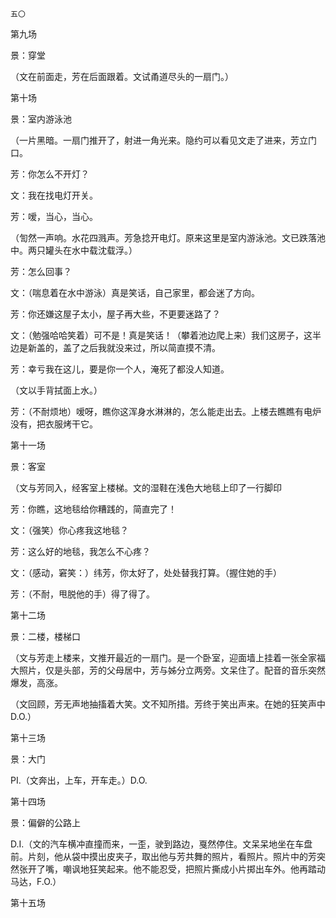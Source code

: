     五〇 

   第九场

   景：穿堂

   （文在前面走，芳在后面跟着。文试甬道尽头的一扇门。）

   第十场

   景：室内游泳池

   （一片黑暗。一扇门推开了，射进一角光来。隐约可以看见文走了进来，芳立门口。

   芳：你怎么不开灯？

   文：我在找电灯开关。

   芳：嗳，当心，当心。

   （訇然一声响。水花四溅声。芳急捻开电灯。原来这里是室内游泳池。文已跌落池中。两只罐头在水中载沈载浮。）

   芳：怎么回事？

   文：（喘息着在水中游泳）真是笑话，自己家里，都会迷了方向。

   芳：你还嫌这屋子太小，屋子再大些，不更要迷路了？

   文：（勉强哈哈笑着）可不是！真是笑话！（攀着池边爬上来）我们这房子，这半边是新盖的，盖了之后我就没来过，所以简直摸不清。

   芳：幸亏我在这儿，要是你一个人，淹死了都没人知道。

   （文以手背拭面上水。）

   芳：（不耐烦地）嗳呀，瞧你这浑身水淋淋的，怎么能走出去。上楼去瞧瞧有电炉没有，把衣服烤干它。

   第十一场

   景：客室

   （文与芳同入，经客室上楼梯。文的湿鞋在浅色大地毯上印了一行脚印

   芳：你瞧，这地毯给你糟践的，简直完了！

   文：（强笑）你心疼我这地毯？

   芳：这么好的地毯，我怎么不心疼？

   文：（感动，窘笑：）纬芳，你太好了，处处替我打算。（握住她的手）

   芳：（不耐，甩脱他的手）得了得了。

   第十二场

   景：二楼，楼梯口

   （文与芳走上楼来，文推开最近的一扇门。是一个卧室，迎面墙上挂着一张全家福大照片，仅是头部，芳的父母居中，芳与姊分立两旁。文呆住了。配音的音乐突然爆发，高涨。

   （文回顾，芳无声地抽搐着大笑。文不知所措。芳终于笑出声来。在她的狂笑声中D.O.）

   第十三场

   景：大门

   PI.（文奔出，上车，开车走。）D.O.

   第十四场

   景：偏僻的公路上

   D.I.（文的汽车横冲直撞而来，一歪，驶到路边，戛然停住。文呆呆地坐在车盘前。片刻，他从袋中摸出皮夹子，取出他与芳共舞的照片，看照片。照片中的芳突然张开了嘴，嘲讽地狂笑起来。他不能忍受，把照片撕成小片掷出车外。他再踏动马达，F.O.）

   第十五场

